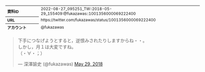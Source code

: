 <table style="font-size: 9pt; width: 610px; margin-bottom: 20px; height: 80px;">
<tbody>
    <tr>
        <th align=left>資料ID</th>
        <td align=left>2022-08-27_095251_TW::2018-05-29_155409:@fukazawas::1001356000069222400</td>
    </tr>
    <tr>
        <th align=left>URL</th>
        <td align=left>https://twitter.com/fukazawas/status/1001356000069222400</td>
    </tr>
    <tr>
        <th align=left>アカウント</th>
        <td align=left>@fukazawas</td>
    </tr>
    <tr>
        <th align=left>ユーザ名</th>
        <td align=left>深澤諭史</td>
    </tr>
    <tr>
        <th align=left>ツイートの記録日時</th>
        <td align=left>2022-08-27_095251_</td>
    </tr>
</tbody>
</table>
<blockquote class="twitter-tweet" data-width="450"  data-lang="ja"><p lang="ja" dir="ltr">下手につなげようとすると，逆恨みされたりしますからね・・。<br>しかし，月１は大変ですね。<br>（・∀・；）</p>&mdash; 深澤諭史 (@fukazawas) <a href="https://twitter.com/fukazawas/status/1001356000069222400?ref_src=twsrc%5Etfw">May 29, 2018</a></blockquote>
<script async src="https://platform.twitter.com/widgets.js" charset="utf-8"></script>


